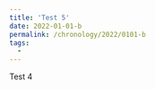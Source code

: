 ```yaml
---
title: 'Test 5'
date: 2022-01-01-b
permalink: /chronology/2022/0101-b
tags:
  - 
---
```


<p>
Test 4
</p>